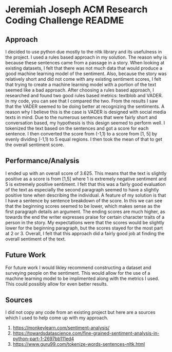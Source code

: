 # Jeremiah Joseph ACM Research Coding Challenge README



## Approach
I decided to use python due  mostly to the nltk library and its usefulness in the project. I used a rules based approach in my solution. The reason why is because these sentences came from a passage in a story. When looking at existing datasets, I felt that there was not much data that would produce a good machine learning model of the sentiment. Also, because the story was relatively short and did not come with any existing sentiment scores, I felt that trying to create a machine learning model with a portion of the text seemed like a bad approach. After choosing a rules based approach, I researched and found two good rules based metrics: textblob and VADER. In my code, you can see that I compared the two. From the results I saw that the VADER seemed to be doing better at recognizing the sentiments. A reason why I believe this is the case is VADER is designed with social media texts in mind. Due to the numerous sentences that were fairly short and conversation based, my hypothesis is this design seemed to perform well. I tokenized the text based on the sentences and got a score for each sentence. I then converted the score from (-1,1) to a score from [1, 5] by evenly dividing (-1,1) to 5 equal regions. I then took the mean of that to get the overall sentiment score. 

## Performance/Analysis 
I ended up with an overall score of 3.625. This means that the text is slightly positive as a score is from [1,5] where 1 is extremely negative sentiment and 5 is extremely positive sentiment. I felt that this was a fairly good evaluation of the text as especially the second paragraph seemed to have a slightly positive tone when describing the individual. A feature of my solution is that I have a sentence by sentence breakdown of the score. In this we can see that the beginning scores seemed to be lower, which makes sense as the first paragraph details an argument. The ending scores are much higher, as towards the end the writer expresses praise for certain character traits of a person in the story. My expectations were that the scores would be slightly lower for the beginning paragraph, but the scores stayed for the most part at 2 or 3.  Overall, I felt that this approach did a fairly good job at finding the overall sentiment of the text. 

## Future Work
For future work I would likley recommend constructing a dataset and surveying people on the sentiment. This would allow for the use of a machine learning model to be implimented along with the metrics I used. This could possibly allow for even better results. 

## Sources
I did not copy any code from an existing project but here are a sources which I used to help come up with my approach. <br />
1) https://monkeylearn.com/sentiment-analysis/ <br />
2) https://towardsdatascience.com/fine-grained-sentiment-analysis-in-python-part-1-2697bb111ed4 <br /> 
3) https://www.guru99.com/tokenize-words-sentences-nltk.html <br />

